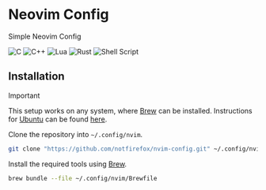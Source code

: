 # Neovim Config
Simple Neovim Config

![C](https://img.shields.io/badge/c-%2300599C.svg?style=for-the-badge&logo=c&logoColor=white)
![C++](https://img.shields.io/badge/c++-%2300599C.svg?style=for-the-badge&logo=c%2B%2B&logoColor=white)
![Lua](https://img.shields.io/badge/lua-%232C2D72.svg?style=for-the-badge&logo=lua&logoColor=white)
![Rust](https://img.shields.io/badge/rust-%23000000.svg?style=for-the-badge&logo=rust&logoColor=white)
![Shell Script](https://img.shields.io/badge/shell_script-%23121011.svg?style=for-the-badge&logo=gnu-bash&logoColor=white)

## Installation
> [!IMPORTANT]  
> This setup works on any system, where [Brew](https://brew.sh/) can be 
> installed. Instructions for [Ubuntu](https://ubuntu.com/) 
> can be found [here](https://github.com/notfirefox/ubuntu-setup).

Clone the repository into `~/.config/nvim`.
```sh
git clone "https://github.com/notfirefox/nvim-config.git" ~/.config/nvim
```

Install the required tools using [Brew](https://brew.sh/).
```sh
brew bundle --file ~/.config/nvim/Brewfile
```
